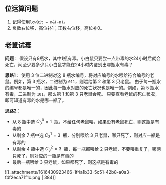 
## 位运算问题
1. 记得使用`lowBit = n&(-n)`。
2. 负数右位移，高位补1；正数右位移，高位补0。



## 老鼠试毒
**问题**：
假设只有8瓶水，其中1瓶有毒。小白鼠只要尝一点带毒的水24小时后就会死亡，问至少要多少只小白鼠才能在24小时内鉴别出哪瓶水有毒？

**思路1**：
使用 3 位二进制对这 8 瓶水编号，将对应编号的水喂给符合编号的老鼠。例如，第 3 瓶水，二进制为 `011`，则喂给第 2 和第 3 只老鼠。
由于每一瓶水的编号都是唯一的，因此每一瓶水对应的死亡状况也是唯一的。例如，第 5 瓶水有毒，二进制为 `101`，那么第 1 和第 3 只老鼠会死。
只要查看老鼠的死亡状况，即可知道有毒的水是哪一瓶了。

**思路2**：

- 从 8 瓶中选 $C_3^0=1$  瓶，不给任何老鼠喂，如果没有老鼠死亡，则这瓶是有毒的
- 从剩余 7 瓶中选 $C_3^1=3$  瓶，分别喂给 3 只老鼠，哪只死了，则对应一瓶是有毒的
- 从剩余 4 瓶中选 $C_3^2 = 3$  瓶，每一瓶都喂给 2 只老鼠，不要喂重复了，哪两只死了，则对应的一瓶是有毒的
- 最后一瓶喂给 3 只老鼠，如果都死了，则这瓶是有毒的

![[_attachments/1616430923466-1f4a1b33-5c51-42b8-a0a3-f4f2eca71f1c.png | 384]]




